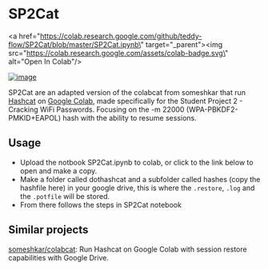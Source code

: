 # SP2Cat
<a href=\"https://colab.research.google.com/github/teddy-flow/SP2Cat/blob/master/SP2Cat.ipynb\" target=\"_parent\"><img src=\"https://colab.research.google.com/assets/colab-badge.svg\" alt=\"Open In Colab\"/></a>

[![image](https://colab.research.google.com/assets/colab-badge.svg)](https://colab.research.google.com/github/teddy-flow/SP2Cat/blob/master/SP2Cat.ipynb)

SP2Cat are an adapted version of the colabcat from someshkar that run [Hashcat](https://hashcat.net/) on [Google Colab](https://colab.research.google.com/), made specifically for the Student Project 2 - Cracking WiFi Passwords. Focusing on the -m 22000 (WPA-PBKDF2-PMKID+EAPOL) hash with the ability to resume sessions.


## Usage

* Upload the notbook SP2Cat.ipynb to colab, or click to the link below to open and make a copy.
* Make a folder called dothashcat and a subfolder called hashes (copy the hashfile here)  in your google drive, this is where the <code>.restore</code>, <code>.log</code> and the <code>.potfile</code> will be stored.
* From there follows the steps in SP2Cat notebook 

## Similar projects
[someshkar/colabcat](https://github.com/someshkar/colabcat): Run Hashcat on Google Colab with session restore capabilities with Google Drive.
